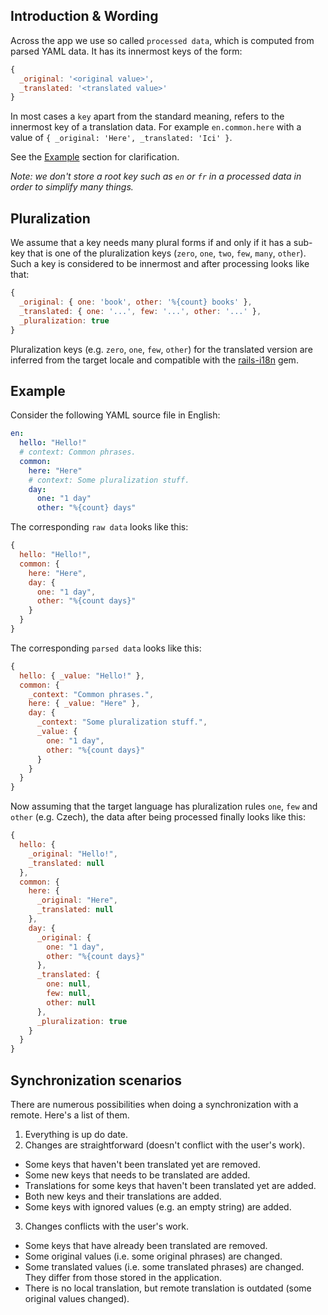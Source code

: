 ## Introduction & Wording

Across the app we use so called `processed data`, which is computed from parsed YAML data.
It has its innermost keys of the form:

```js
{
  _original: '<original value>',
  _translated: '<translated value>'
}
```

In most cases a `key` apart from the standard meaning, refers to the innermost key of a translation data.
For example `en.common.here` with a value of `{ _original: 'Here', _translated: 'Ici' }`.

See the [Example](#example) section for clarification.

*Note: we don't store a root key such as `en` or `fr` in a processed data in order to simplify many things.*

## Pluralization

We assume that a key needs many plural forms if and only if it has a sub-key that is one of the pluralization keys (`zero`, `one`, `two`, `few`, `many`, `other`).
Such a key is considered to be innermost and after processing looks like that:

```js
{
  _original: { one: 'book', other: '%{count} books' },
  _translated: { one: '...', few: '...', other: '...' },
  _pluralization: true
}
```

Pluralization keys (e.g. `zero`, `one`, `few`, `other`) for the translated version are inferred from the target locale and compatible with the [rails-i18n](https://github.com/svenfuchs/rails-i18n) gem.

## Example

Consider the following YAML source file in English:

```yaml
en:
  hello: "Hello!"
  # context: Common phrases.
  common:
    here: "Here"
    # context: Some pluralization stuff.
    day:
      one: "1 day"
      other: "%{count} days"
```

The corresponding `raw data` looks like this:
```js
{
  hello: "Hello!",
  common: {
    here: "Here",
    day: {
      one: "1 day",
      other: "%{count days}"
    }
  }
}
```


The corresponding `parsed data` looks like this:
```js
{
  hello: { _value: "Hello!" },
  common: {
    _context: "Common phrases.",
    here: { _value: "Here" },
    day: {
      _context: "Some pluralization stuff.",
      _value: {
        one: "1 day",
        other: "%{count days}"
      }
    }
  }
}
```

Now assuming that the target language has pluralization rules `one`, `few` and `other` (e.g. Czech), the data after being processed finally looks like this:

```js
{
  hello: {
    _original: "Hello!",
    _translated: null
  },
  common: {
    here: {
      _original: "Here",
      _translated: null
    },
    day: {
      _original: {
        one: "1 day",
        other: "%{count days}"
      },
      _translated: {
        one: null,
        few: null,
        other: null
      },
      _pluralization: true
    }
  }
}
```

## Synchronization scenarios

There are numerous possibilities when doing a synchronization with a remote. Here's a list of them.

1. Everything is up do date.
2. Changes are straightforward (doesn't conflict with the user's work).
  - Some keys that haven't been translated yet are removed.
  - Some new keys that needs to be translated are added.
  - Translations for some keys that haven't been translated yet are added.
  - Both new keys and their translations are added.
  - Some keys with ignored values (e.g. an empty string) are added.
3. Changes conflicts with the user's work.
  - Some keys that have already been translated are removed.
  - Some original values (i.e. some original phrases) are changed.
  - Some translated values (i.e. some translated phrases) are changed. They differ from those stored in the application.
  - There is no local translation, but remote translation is outdated (some original values changed).
